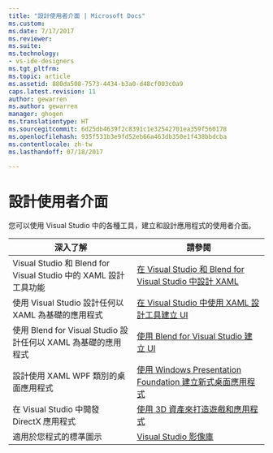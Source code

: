 ```yaml
---
title: "設計使用者介面 | Microsoft Docs"
ms.custom: 
ms.date: 7/17/2017
ms.reviewer: 
ms.suite: 
ms.technology:
- vs-ide-designers
ms.tgt_pltfrm: 
ms.topic: article
ms.assetid: 880da508-7573-4434-b3a0-d48cf003c0a9
caps.latest.revision: 11
author: gewarren
ms.author: gewarren
manager: ghogen
ms.translationtype: HT
ms.sourcegitcommit: 6d25db4639f2c8391c1e32542701ea359f560178
ms.openlocfilehash: 935f531b3e9fd52eb66a463db350e1f438bbdcba
ms.contentlocale: zh-tw
ms.lasthandoff: 07/18/2017

---
```

# <a name="designing-user-interfaces"></a>設計使用者介面
您可以使用 Visual Studio 中的各種工具，建立和設計應用程式的使用者介面。
  
|深入了解|請參閱|
|-------------------------|---------|
| Visual Studio 和 Blend for Visual Studio 中的 XAML 設計工具功能 | [在 Visual Studio 和 Blend for Visual Studio 中設計 XAML](../designers/designing-xaml-in-visual-studio.md) |
| 使用 Visual Studio 設計任何以 XAML 為基礎的應用程式|[在 Visual Studio 中使用 XAML 設計工具建立 UI](creating-a-ui-by-using-xaml-designer-in-visual-studio.md) |
| 使用 Blend for Visual Studio 設計任何以 XAML 為基礎的應用程式 | [使用 Blend for Visual Studio 建立 UI](creating-a-ui-by-using-blend-for-visual-studio.md) |
|設計使用 XAML WPF 類別的桌面應用程式 | [使用 Windows Presentation Foundation 建立新式桌面應用程式](../designers/create-modern-desktop-applications-with-windows-presentation-foundation.md) |
| 在 Visual Studio 中開發 DirectX 應用程式 | [使用 3D 資產來打造遊戲和應用程式](../designers/working-with-3-d-assets-for-games-and-apps.md) |
| 適用於您程式的標準圖示 | [Visual Studio 影像庫](../designers/the-visual-studio-image-library.md) |

